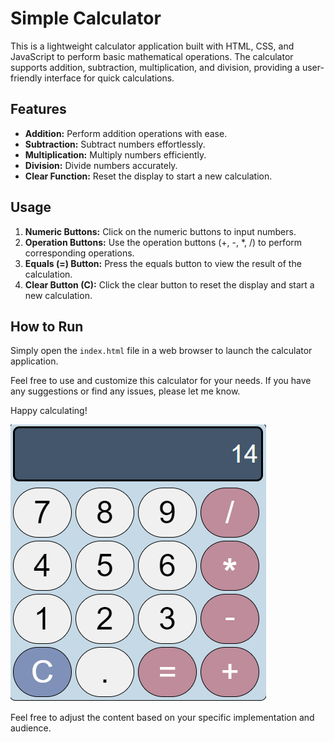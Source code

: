 
# Simple Calculator

This is a lightweight calculator application built with HTML, CSS, and JavaScript to perform basic mathematical operations. The calculator supports addition, subtraction, multiplication, and division, providing a user-friendly interface for quick calculations.

## Features

- **Addition:** Perform addition operations with ease.
- **Subtraction:** Subtract numbers effortlessly.
- **Multiplication:** Multiply numbers efficiently.
- **Division:** Divide numbers accurately.
- **Clear Function:** Reset the display to start a new calculation.

## Usage

1. **Numeric Buttons:** Click on the numeric buttons to input numbers.
2. **Operation Buttons:** Use the operation buttons (+, -, *, /) to perform corresponding operations.
3. **Equals (=) Button:** Press the equals button to view the result of the calculation.
4. **Clear Button (C):** Click the clear button to reset the display and start a new calculation.

## How to Run

Simply open the `index.html` file in a web browser to launch the calculator application.

Feel free to use and customize this calculator for your needs. If you have any suggestions or find any issues, please let me know.

Happy calculating!

![Image Alt Text](calc_image.png)

Feel free to adjust the content based on your specific implementation and audience.
